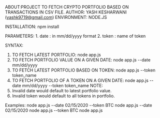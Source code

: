 ABOUT:PROJECT TO FETCH CRYPTO PORTFOLIO BASED ON TRANSACTIONS IN CSV FILE.
AUTHOR: YASH KESHARWANI (yashk9719@gmail.com)
ENVIRONMENT: NODE.JS

INSTALLATION: npm install

PARAMETERS: 
    1. date : in mm/dd/yyyy format
    2. token : name of token

SYNTAX:
1. TO FETCH LATEST PORTFOLIO:
    node app.js
2. TO FETCH PORTFOLIO VALUE ON A GIVEN DATE:
    node app.js --date mm/dd/yyyy
3. TO FETCH LATEST PORTFOLIO BASED ON TOKEN:
    node app.js --token token_name
4. TO FETCH PORTFOLIO OF A TOKEN ON A GIVEN DATE:
    node app.js --date mm/dd/yyyy --token token_name
NOTE: 
1. Invalid date would default to latest portfolio value.
2. Invalid token would default to all tokens in portfolio.

Examples:
node app.js --date 02/15/2020 --token BTC
node app.js --date 02/15/2020
node app.js --token BTC
node app.js